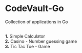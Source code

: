 # CodeVault-Go

Collection of applications in Go <br /><br />

**1.** Simple Calculator <br />
**2.** Casino - Number guessing game <br />
**3.** Tic Tac Toe - Game <br />
